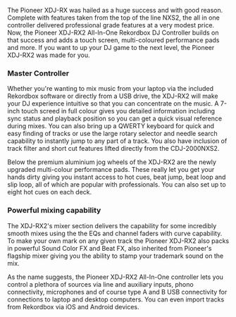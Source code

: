 The Pioneer XDJ-RX was hailed as a huge success and with good reason. Complete with features taken from the top of the line NXS2, the all in one controller delivered professional grade features at a very modest price. Now, the Pioneer XDJ-RX2 All-In-One Rekordbox DJ Controller builds on that success and adds a touch screen, multi-coloured performance pads and more. If you want to up your DJ game to the next level, the Pioneer XDJ-RX2 was made for you.
### Master Controller

Whether you're wanting to mix music from your laptop via the included Rekordbox software or directly from a USB drive, the XDJ-RX2 will make your DJ experience intuitive so that you can concentrate on the music. A 7-inch touch screed in full colour gives you detailed information including sync status and playback position so you can get a quick visual reference during mixes. You can also bring up a QWERTY keyboard for quick and easy finding of tracks or use the large rotary selector and needle search capability to instantly jump to any part of a track. You also have inclusion of track filter and short cut features lifted directly from the CDJ-2000NXS2.

Below the premium aluminium jog wheels of the XDJ-RX2 are the newly upgraded multi-colour performance pads. These really let you get your hands dirty giving you instant access to hot cues, beat jump, beat loop and slip loop, all of which are popular with professionals. You can also set up to eight hot cues on each deck.
### Powerful mixing capability

The XDJ-RX2's mixer section delivers the capability for some incredibly smooth mixes using the the EQs and channel faders with curve capability. To make your own mark on any given track the Pioneer XDJ-RX2 also packs in powerful Sound Color FX and Beat FX, also inherited from Pioneer's flagship mixer giving you the ability to stamp your trademark sound on the mix.

As the name suggests, the Pioneer XDJ-RX2 All-In-One controller lets you control a plethora of sources via line and auxiliary inputs, phono connectivity, microphones and of course type A and B USB connectivity for connections to laptop and desktop computers. You can even import tracks from Rekordbox via iOS and Android devices. 
